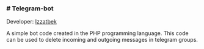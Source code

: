 <h3># Telegram-bot</h3>
Developer: <a href="https://t.me/izzatbe">Izzatbek</a>

A simple bot code created in the PHP programming language.  This code can be used to delete incoming and outgoing messages in telegram groups.